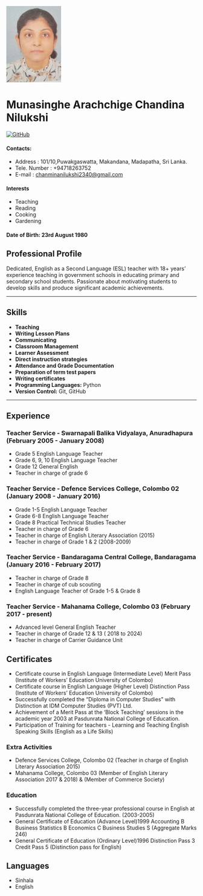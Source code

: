 ![Profile Picture](https://github.com/ChandinaNilukshi1/My-Digital-CV/blob/main/Screenshot%202024-02-01%20224521.png)
# Munasinghe Arachchige Chandina Nilukshi

[![GitHub](https://img.shields.io/badge/GitHub-ChandinaNilukshi-black)](https://github.com/ChandinaNilukshi1/)

#### Contacts: 
- Address :  101/10,Puwakgaswatta, Makandana, Madapatha, Sri Lanka.
- Tele. Number :  +94718263752  
- E-mail  :  chanminanilukshi2340@gmail.com 
 
#### Interests 
- Teaching 
- Reading  
- Cooking 
- Gardening 
#### Date of Birth: 23rd August 1980
 
## Professional Profile

Dedicated, English as a Second Language (ESL) teacher with 18+ years’ experience teaching in government schools in educating primary and secondary school students. Passionate about motivating students to develop skills and produce significant academic achievements.   
 
 

---

## Skills
- **Teaching**
- **Writing Lesson Plans**
- **Communicating**
- **Classroom Management**
- **Learner Assessment**
- **Direct instruction strategies**
- **Attendance and Grade Documentation**
- **Preparation of term test papers**
- **Writing certificates**   
- **Programming Languages:** Python
- **Version Control:** Git, GitHub

---

## Experience

### Teacher Service - Swarnapali Balika Vidyalaya, Anuradhapura (February 2005 - January 2008)

- Grade 5 English Language Teacher
- Grade 6, 9, 10 English Language Teacher
- Grade 12 General English
- Teacher in charge of grade 6
  
### Teacher Service - Defence Services College, Colombo 02 (January 2008 - January 2016)
- Grade 1-5 English Language Teacher
- Grade 6-8 English Language Teacher
- Grade 8 Practical Technical Studies Teacher
- Teacher in charge of Grade 6
- Teacher in charge of English Literary Association (2015)
- Teacher in charge of Grade 1 & 2 (2008-2009) 
 
 ### Teacher Service - Bandaragama Central College, Bandaragama (January 2016 - February 2017) 
- Teacher in charge of Grade 8
- Teacher in charge of cub scouting
- English Language Teacher of Grade 1-5 & Grade 8

 ### Teacher Service - Mahanama College, Colombo 03 (February 2017 - present)
- Advanced level General English Teacher
- Teacher in charge of Grade 12 & 13 ( 2018 to 2024)
- Teacher in charge of Carrier Guidance Unit
  
## Certificates  
- Certificate course in English Language (Intermediate Level) Merit Pass (Institute of Workers’ Education University of Colombo)
- Certificate course in English Language (Higher Level) Distinction Pass (Institute of Workers’ Education University of Colombo)
- Successfully completed the “Diploma in Computer Studies” with Distinction at IDM Computer Studies (PVT) Ltd.
- Achievement of a Merit Pass at the ‘Block Teaching’ sessions in the academic year 2003 at Pasdunrata National College of Education.
- Participation of Training for teachers - Learning and Teaching English Speaking Skills (English as a Life Skills)
  
### Extra Activities  
- Defence Services College, Colombo 02 (Teacher in charge of English Literary Association 2015)
- Mahanama College, Colombo 03 (Member of English Literary Association 2017 & 2018) & (Member of Commerce Society) 
 
### Education 
- Successfully completed the three-year professional course in English at Pasdunrata National College of Education. (2003-2005)
- General Certificate of Education (Advance Level)1999
      Accounting   B          Business Statistics B         Economics  C        Business Studies S    (Aggregate Marks 246) 
- General Certificate of Education (Ordinary Level)1996 Distinction Pass 3 Credit Pass 5 (Distinction pass for English) 

## Languages
- Sinhala 
- English 

